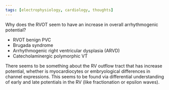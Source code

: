```yaml
---
tags: [electrophysiology, cardiology, thoughts]
---
```


Why does the RVOT seem to have an increase in overall arrhythmogenic potential?

- RVOT benign PVC
- Brugada syndrome
- Arrhythmogenic right ventricular dysplasia (ARVD)
- Catecholaminergic polymorphic VT

There seems to be something about the RV outflow tract that has increase potential, whether is myocardiocytes or embryological differences in channel expressions. This seems to be found via differential understanding of early and late potentials in the RV (like fractionation or epsilon waves).